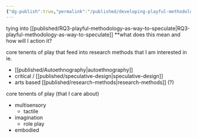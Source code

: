 ```yaml
---
{"dg-publish":true,"permalink":"/published/developing-playful-methodology/","dgPassFrontmatter":true,"noteIcon":""}
---
```


tying into [[published/RQ3-playful-methodology-as-way-to-speculate\|RQ3-playful-methodology-as-way-to-speculate]]
**what does this mean and how will I action it?

core tenents of play that feed into research methods that I am interested in 
ie.
- [[published/Autoethnography\|autoethnography]]
- critical / [[published/speculative-design\|speculative-design]]
- arts based [[published/research-methods\|research-methods]] (?)

core tenents of play (that I care about)
- multisensory
	- tactile
- imagination 
	- role play
- embodied
